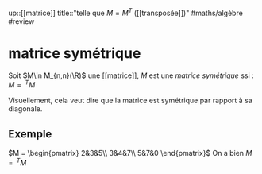 up::[[matrice]]
title::"telle que $M = M^{T}$ ([[transposée]])"
#maths/algèbre #review 
# matrice symétrique
Soit $M\in M_{n,n}(\R)$ une [[matrice]],
$M$ est une _matrice symétrique_ ssi :
$M = \,^TM$

Visuellement, cela veut dire que la matrice est symétrique par rapport à sa diagonale.

## Exemple
$M = \begin{pmatrix} 2&3&5\\ 3&4&7\\ 5&7&0 \end{pmatrix}$
On a bien $M = \,^TM$
